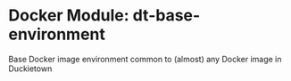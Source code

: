 # Docker Module: dt-base-environment

Base Docker image environment common to (almost) any Docker image in Duckietown
